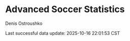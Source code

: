 # Advanced Soccer Statistics
Denis Ostroushko

<!-- gfm -->

Last successful data update: 2025-10-16 22:01:53 CST
